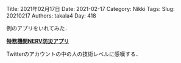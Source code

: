 ﻿Title: 2021年02月17日
Date: 2021-02-17
Category: Nikki
Tags: 
Slug: 20210217
Authors: takala4
Day: 418




例のアプリをいれてみた．


**[特務機関NERV防災アプリ](https://nerv.app/)**



Twitterのアカウントの中の人の技術レベルに感嘆する．
